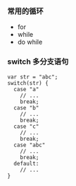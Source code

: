 ### 常用的循环

- for
- while
- do while

### switch 多分支语句

```
var str = "abc";
switch(str) {
  case "a"
    // ...
    break;
  case "b"
    // ...
    break;
  case "c"
    // ...
    break;
  case "abc"
    // ...
    break;
  default:
    // ...
}

```